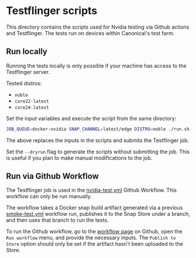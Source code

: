 # Testflinger scripts

This directory contains the scripts used for Nvidia testing via Github actions and Testflinger.
The tests run on devices within Canonical's test farm.

## Run locally
Running the tests locally is only possible if your machine has access to the Testflinger server.

Tested distros:
- `noble`
- `core22-latest`
- `core24-latest`

Set the input variables and execute the script from the same directory:
```bash
JOB_QUEUE=docker-nvidia SNAP_CHANNEL=latest/edge DISTRO=noble ./run.sh
```
The above replaces the inputs in the scripts and submits the Testflinger job.

Set the `--dryrun` flag to generate the scripts without submitting the job.
This is useful if you plan to make manual modifications to the job.

## Run via Github Workflow

The Testflinger job is used in the [nvidia-test.yml](../nvidia-test.yml) Github Workflow.
This workflow can only be run manually.

The workflow takes a Docker snap build artifact generated via a previous [smoke-test.yml](../smoke-test.yml) workflow run, publishes it to the Snap Store under a branch, and then uses that branch to run the tests.

To run the Github workflow, go to the [workflow page](https://github.com/canonical/docker-snap/actions/workflows/nvidia-test.yml) on Github, open the `Run workflow` menu, and provide the necessary inputs.
The `Publish to Store` option should only be set if the artifact hasn't been uploaded to the Store.
